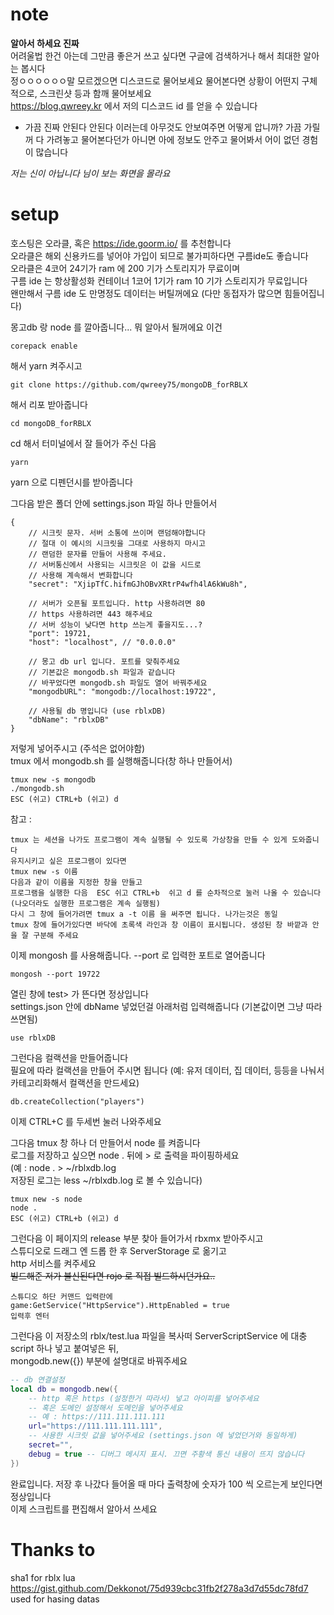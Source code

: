 
# note

**알아서 하세요 진짜**  
어려울법 한건 아는데 그만큼 좋은거 쓰고 싶다면 구글에 검색하거나 해서 최대한 알아는 봅시다  
정ㅇㅇㅇㅇㅇㅇ말 모르겠으면 디스코드로 물어보세요 물어본다면 상황이 어떤지 구체적으로, 스크린샷 등과 함깨 물어보세요  
https://blog.qwreey.kr 에서 저의 디스코드 id 를 얻을 수 있습니다  
 + 가끔 진짜 안된다 안된다 이러는데 아무것도 안보여주면 어떻게 압니까? 가끔 가릴꺼 다 가려놓고 물어본다던가 아니면 아에 정보도 안주고 물어봐서 어이 없던 경험이 많습니다  

*저는 신이 아닙니다 님이 보는 화면을 몰라요*  

# setup

호스팅은 오라클, 혹은 https://ide.goorm.io/ 를 추천합니다  
오라클은 해외 신용카드를 넣어야 가입이 되므로 불가피하다면 구름ide도 좋습니다  
오라클은 4코어 24기가 ram 에 200 기가 스토리지가 무료이며  
구름 ide 는 항상활성화 컨테이너 1코어 1기가 ram 10 기가 스토리지가 무료입니다  
왠만해서 구름 ide 도 만명정도 데이터는 버틸꺼에요 (다만 동접자가 많으면 힘들어집니다)  

몽고db 랑 node 를 깔아줍니다... 뭐 알아서 될꺼에요 이건  
```
corepack enable
```
해서 yarn 켜주시고  

```
git clone https://github.com/qwreey75/mongoDB_forRBLX
```
해서 리포 받아줍니다  
```
cd mongoDB_forRBLX
```
cd 해서 터미널에서 잘 들어가 주신 다음  
```
yarn
```
yarn 으로 디펜던시를 받아줍니다

그다음 받은 폴더 안에 settings.json 파일 하나 만들어서  
```jsonc
{
    // 시크릿 문자. 서버 소통에 쓰이며 랜덤해야합니다
    // 절대 이 예시의 시크릿을 그대로 사용하지 마시고
    // 랜덤한 문자를 만들어 사용해 주세요.
    // 서버통신에서 사용되는 시크릿은 이 값을 시드로
    // 사용해 계속해서 변화합니다
    "secret": "XjipTfC.hifmGJhOBvXRtrP4wfh4lA6kWu8h",

    // 서버가 오픈될 포트입니다. http 사용하려면 80
    // https 사용하려면 443 해주세요
    // 서버 성능이 낮다면 http 쓰는게 좋을지도...?
    "port": 19721,
    "host": "localhost", // "0.0.0.0"

    // 몽고 db url 입니다. 포트를 맞춰주세요
    // 기본값은 mongodb.sh 파일과 같습니다
    // 바꾸었다면 mongodb.sh 파일도 열어 바꿔주세요
    "mongodbURL": "mongodb://localhost:19722",

    // 사용될 db 명입니다 (use rblxDB)
    "dbName": "rblxDB"
}
```

저렇게 넣어주시고 (주석은 없어야함)  
tmux 에서 mongodb.sh 를 실행해줍니다(창 하나 만들어서)  

```
tmux new -s mongodb
./mongodb.sh
ESC (쉬고) CTRL+b (쉬고) d
```

참고 :
```
tmux 는 세션을 나가도 프로그램이 계속 실행될 수 있도록 가상창을 만들 수 있게 도와줍니다  
유지시키고 싶은 프로그램이 있다면  
tmux new -s 이름  
다음과 같이 이름을 지정한 창을 만들고  
프로그램을 실행한 다음  ESC 쉬고 CTRL+b  쉬고 d 를 순차적으로 눌러 나올 수 있습니다 (나오더라도 실행한 프로그램은 계속 실행됨)  
다시 그 창에 들어가려면 tmux a -t 이름 을 써주면 됩니다. 나가는것은 동일  
tmux 창에 들어가있다면 바닥에 초록색 라인과 창 이름이 표시됩니다. 생성된 창 바깥과 안을 잘 구분해 주세요  
```

이제 mongosh 를 사용해줍니다. --port 로 입력한 포트로 열어줍니다
```
mongosh --port 19722
```

열린 창에 test> 가 뜬다면 정상입니다  
settings.json 안에 dbName 넣었던걸 아래처럼 입력해줍니다 (기본값이면 그냥 따라 쓰면됨)  
```
use rblxDB
```

그런다음 컬랙션을 만들어줍니다  
필요에 따라 컬랙션을 만들어 주시면 됩니다 (예: 유저 데이터, 집 데이터, 등등을 나눠서 카테고리화해서 컬랙션을 만드세요)  
```
db.createCollection("players")
```

이제 CTRL+C 를 두세번 눌러 나와주세요  

그다음 tmux 창 하나 더 만들어서 node 를 켜줍니다  
로그를 저장하고 싶으면 node . 뒤에 > 로 출력을 파이핑하세요  
(예 : node . > ~/rblxdb.log  
      저장된 로그는 less ~/rblxdb.log 로 볼 수 있습니다)  
```
tmux new -s node
node .
ESC (쉬고) CTRL+b (쉬고) d
```

그런다음 이 페이지의 release 부분 찾아 들어가서 rbxmx 받아주시고  
스튜디오로 드래그 엔 드롭 한 후 ServerStorage 로 옮기고  
http 서비스를 켜주세요  
~~빌드해준 저가 불신된다면 rojo 로 직접 빌드하시던가요..~~  
```
스튜디오 하단 커맨드 입력란에
game:GetService("HttpService").HttpEnabled = true
입력후 엔터
```

그런다음 이 저장소의 rblx/test.lua 파일을 복사떠 ServerScriptService 에 대충 script 하나 넣고 붙여넣은 뒤,  
mongodb.new({}) 부분에 설명대로 바꿔주세요  
```lua
-- db 연결설정
local db = mongodb.new({
	-- http 혹은 https (설정한거 따라서) 넣고 아이피를 넣어주세요
	-- 혹은 도메인 설정해서 도메인을 넣어주세요
	-- 예 : https://111.111.111.111
	url="https://111.111.111.111",
	-- 사용한 시크릿 값을 넣어주세요 (settings.json 에 넣었던거와 동일하게)
	secret="",
	debug = true -- 디버그 메시지 표시. 끄면 주황색 통신 내용이 뜨지 않습니다
})
```

완료입니다. 저장 후 나갔다 들어올 때 마다 출력창에 숫자가 100 씩 오르는게 보인다면 정상입니다  
이제 스크립트를 편집해서 알아서 쓰세요  

# Thanks to

sha1 for rblx lua  
https://gist.github.com/Dekkonot/75d939cbc31fb2f278a3d7d55dc78fd7
used for hasing datas  
